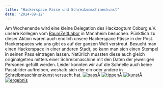 ```yaml
---
title: "Hackerspace Pässe und Schreibmaschinenkunst"
date: "2014-09-12"
---
```


Am Wochenende wird eine kleine Delegation des Hackzogtum Coburg e.V. unsere Kollegen vom [RaumZeitLabor](https://raumzeitlabor.de/) in Mannheim besuchen. Pünktlich zu dieser Aktion waren auch endlich unsere Hackerspace Pässe in der Post. Hackerspaces wie uns gibt es auf der ganzen Welt verstreut. Besucht man einen Hackerspace in einer anderen Stadt, so kann man sich einen Stempel in seinen Pass eintragen lassen. Natürlich mussten diese auch gleich originalgetreu mittels einer Schreibmaschine mit den Daten der jeweiligen Personen gefüllt werden. Leider konnten wir auf die Schnelle auch keine Passbilder auftreiben, weshalb sich der ein oder andere in Schreibmaschinenkunst versucht hat. [![pass](../images/pass-244x300.jpg)](https://hackzogtum-coburg.de/wp-content/uploads/2014/09/pass.jpg " ")Â [![tippen](../images/tippen-225x300.jpg)](https://hackzogtum-coburg.de/wp-content/uploads/2014/09/tippen.jpg " ")Â [![kunst](../images/kunst-225x300.jpg)](https://hackzogtum-coburg.de/wp-content/uploads/2014/09/kunst.jpg " ")Â  [![ergebnis](../images/ergebnis-300x225.jpg)](https://hackzogtum-coburg.de/wp-content/uploads/2014/09/ergebnis.jpg " ")
